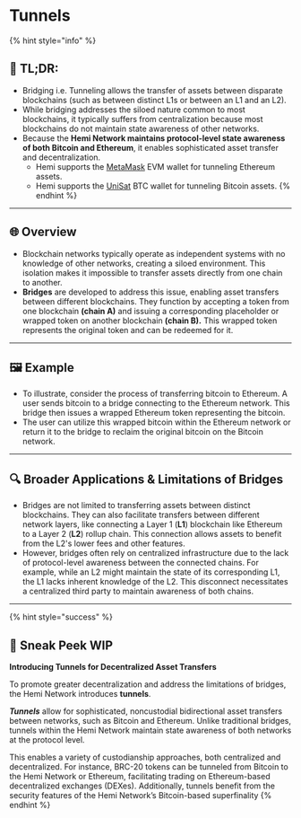 # Tunnels

{% hint style="info" %}
## 📜 **TL;DR:**

* Bridging i.e. Tunneling allows the transfer of assets between disparate blockchains (such as between distinct L1s or between an L1 and an L2).
* While bridging addresses the siloed nature common to most blockchains, it typically suffers from centralization because most blockchains do not maintain state awareness of other networks.
* Because the **Hemi Network maintains protocol-level state awareness of both Bitcoin and Ethereum**, it enables sophisticated asset transfer and decentralization.
  * Hemi supports the [MetaMask](../../how-to-tutorials/tutorials/metamask-wallet-setup.md) EVM wallet for tunneling Ethereum assets.&#x20;
  * Hemi supports the [UniSat](../../how-to-tutorials/tutorials/btc-wallet-setup/) BTC wallet for tunneling Bitcoin assets.&#x20;
{% endhint %}

***

## 🌐 **Overview**

* Blockchain networks typically operate as independent systems with no knowledge of other networks, creating a siloed environment. This isolation makes it impossible to transfer assets directly from one chain to another.
* **Bridges** are developed to address this issue, enabling asset transfers between different blockchains. They function by accepting a token from one blockchain **(chain A)** and issuing a corresponding placeholder or wrapped token on another blockchain **(chain B).** This wrapped token represents the original token and can be redeemed for it.

***

## 🖼️ **Example**

* To illustrate, consider the process of transferring bitcoin to Ethereum. A user sends bitcoin to a bridge connecting to the Ethereum network. This bridge then issues a wrapped Ethereum token representing the bitcoin.
* The user can utilize this wrapped bitcoin within the Ethereum network or return it to the bridge to reclaim the original bitcoin on the Bitcoin network.

***

## 🔍 **Broader Applications & Limitations of Bridges**

* Bridges are not limited to transferring assets between distinct blockchains. They can also facilitate transfers between different network layers, like connecting a Layer 1 (**L1**) blockchain like Ethereum to a Layer 2 (**L2**) rollup chain. This connection allows assets to benefit from the L2's lower fees and other features.
* However, bridges often rely on centralized infrastructure due to the lack of protocol-level awareness between the connected chains. For example, while an L2 might maintain the state of its corresponding L1, the L1 lacks inherent knowledge of the L2. This disconnect necessitates a centralized third party to maintain awareness of both chains.

***

{% hint style="success" %}
## 👀 Sneak Peek WIP

**Introducing Tunnels for Decentralized Asset Transfers**

To promote greater decentralization and address the limitations of bridges, the Hemi Network introduces **tunnels**.&#x20;

_**Tunnels**_ allow for sophisticated, noncustodial bidirectional asset transfers between networks, such as Bitcoin and Ethereum. Unlike traditional bridges, tunnels within the Hemi Network maintain state awareness of both networks at the protocol level.

This enables a variety of custodianship approaches, both centralized and decentralized. For instance, BRC-20 tokens can be tunneled from Bitcoin to the Hemi Network or Ethereum, facilitating trading on Ethereum-based decentralized exchanges (DEXes). Additionally, tunnels benefit from the security features of the Hemi Network’s Bitcoin-based superfinality
{% endhint %}
